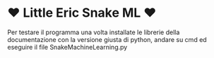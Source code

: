 # ♥ Little Eric Snake ML ♥
Per testare il programma una volta installate le librerie della documentazione con la versione giusta di python, andare su cmd ed eseguire il file SnakeMachineLearning.py 
